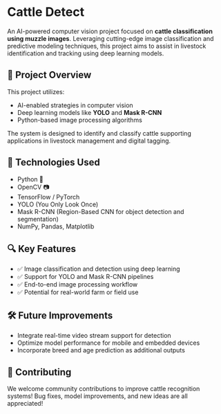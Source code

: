 # Cattle Detect

An AI-powered computer vision project focused on **cattle classification using muzzle images**. Leveraging cutting-edge image classification and predictive modeling techniques, this project aims to assist in livestock identification and tracking using deep learning models.

## 🎯 Project Overview

This project utilizes:
- AI-enabled strategies in computer vision
- Deep learning models like **YOLO** and **Mask R-CNN**
- Python-based image processing algorithms

The system is designed to identify and classify cattle supporting applications in livestock management and digital tagging.

## 🧠 Technologies Used

- Python 🐍
- OpenCV 📷
- TensorFlow / PyTorch
- YOLO (You Only Look Once)
- Mask R-CNN (Region-Based CNN for object detection and segmentation)
- NumPy, Pandas, Matplotlib

## 🔍 Key Features

- ✅ Image classification and detection using deep learning
- ✅ Support for YOLO and Mask R-CNN pipelines
- ✅ End-to-end image processing workflow
- ✅ Potential for real-world farm or field use

## 🛠️ Future Improvements

- Integrate real-time video stream support for detection
- Optimize model performance for mobile and embedded devices
- Incorporate breed and age prediction as additional outputs

## 🤝 Contributing

We welcome community contributions to improve cattle recognition systems! 
Bug fixes, model improvements, and new ideas are all appreciated!


